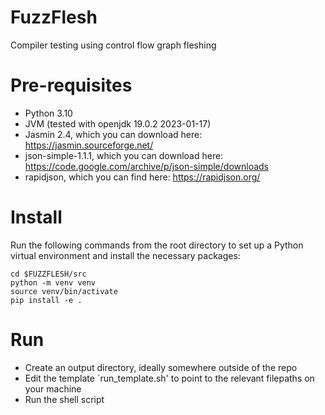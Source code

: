 # FuzzFlesh
Compiler testing using control flow graph fleshing

# Pre-requisites 
- Python 3.10
- JVM (tested with openjdk 19.0.2 2023-01-17)
- Jasmin 2.4, which you can download here: https://jasmin.sourceforge.net/
- json-simple-1.1.1, which you can download here: https://code.google.com/archive/p/json-simple/downloads
- rapidjson, which you can find here: https://rapidjson.org/

# Install
Run the following commands from the root directory to set up a Python virtual environment and install the necessary packages:
```
cd $FUZZFLESH/src
python -m venv venv
source venv/bin/activate
pip install -e .
```

# Run
- Create an output directory, ideally somewhere outside of the repo
- Edit the template `run_template.sh' to point to the relevant filepaths on your machine
- Run the shell script 


